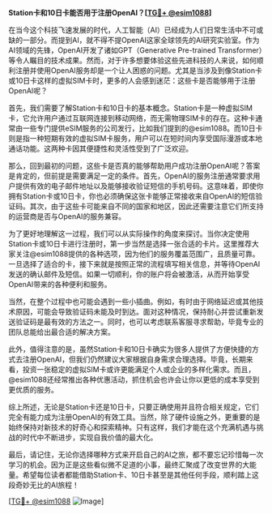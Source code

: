 **Station卡和10日卡能否用于注册OpenAI？[[TG💪+ @esim1088](https://t.me/s/esim1088)]**

在当今这个科技飞速发展的时代，人工智能（AI）已经成为人们日常生活中不可或缺的一部分。而提到AI，就不得不提OpenAI这家全球领先的AI研究实验室。作为AI领域的先锋，OpenAI开发了诸如GPT（Generative Pre-trained Transformer）等令人瞩目的技术成果。然而，对于许多想要体验这些先进科技的人来说，如何顺利注册并使用OpenAI服务却是一个让人困惑的问题。尤其是当涉及到像Station卡或10日卡这样的虚拟SIM卡时，更多的人会感到迷茫：这些卡是否能够用于注册OpenAI呢？

首先，我们需要了解Station卡和10日卡的基本概念。Station卡是一种虚拟SIM卡，它允许用户通过互联网连接到移动网络，而无需物理SIM卡的存在。这种卡通常由一些专门提供eSIM服务的公司发行，比如我们提到的@esim1088。而10日卡则是指一种短期有效的虚拟SIM卡服务，用户可以在短时间内享受国际漫游或本地通话功能。这两种卡因其便捷性和灵活性受到了广泛欢迎。

那么，回到最初的问题，这些卡是否真的能够帮助用户成功注册OpenAI呢？答案是肯定的，但前提是需要满足一定的条件。首先，OpenAI的服务注册通常要求用户提供有效的电子邮件地址以及能够接收验证短信的手机号码。这意味着，即使你拥有Station卡或10日卡，你也必须确保这张卡能够正常接收来自OpenAI的短信验证码。其次，由于这些卡可能来自不同的国家和地区，因此还需要注意它们所支持的运营商是否与OpenAI的服务兼容。

为了更好地理解这一过程，我们可以从实际操作的角度来探讨。当你决定使用Station卡或10日卡进行注册时，第一步当然是选择一张合适的卡片。这里推荐大家关注@esim1088提供的各种选项，因为他们的服务覆盖范围广，且质量可靠。一旦选择了适合的卡，接下来就是按照正常的流程填写相关信息，并等待OpenAI发送的确认邮件及短信。如果一切顺利，你的账户将会被激活，从而开始享受OpenAI带来的各种便利和服务。

当然，在整个过程中也可能会遇到一些小插曲。例如，有时由于网络延迟或其他技术原因，可能会导致验证码未能及时到达。面对这种情况，保持耐心并尝试重新发送验证码是最有效的方法之一。同时，也可以考虑联系客服寻求帮助，毕竟专业的团队总能给出最合适的解决方案。

此外，值得注意的是，虽然Station卡和10日卡确实为很多人提供了方便快捷的方式去注册OpenAI，但我们仍然建议大家根据自身需求合理选择。毕竟，长期来看，投资一张稳定的虚拟SIM卡或许更能满足个人或企业的多样化需求。而且，@esim1088还经常推出各种优惠活动，抓住机会也许会让你以更低的成本享受到更优质的服务。

综上所述，无论是Station卡还是10日卡，只要正确使用并且符合相关规定，它们完全有能力成为注册OpenAI的有效工具。当然，除了硬件设施之外，更重要的是始终保持对新技术的好奇心和探索精神。只有这样，我们才能在这个充满机遇与挑战的时代中不断进步，实现自我价值的最大化。

最后，请记住，无论你选择哪种方式来开启自己的AI之旅，都不要忘记珍惜每一次学习的机会。因为正是这些看似微不足道的小事，最终汇聚成了改变世界的大能量。希望每位读者都能借助Station卡、10日卡甚至是其他任何手段，顺利踏上这段奇妙无比的AI旅程！

[[TG💪+ @esim1088](https://t.me/s/esim1088) ![Image](https://i.postimg.cc/4NQfJmqS/Snipaste-2025-05-13-00-14-12.png)]